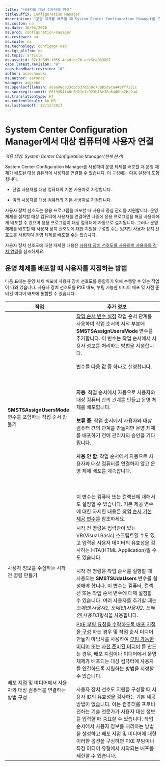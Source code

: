 ```yaml
---
title: "사용자를 대상 컴퓨터에 연결"
titleSuffix: Configuration Manager
description: "운영 체제를 배포할 때 System Center Configuration Manager를 구성하여 사용자와 대상 컴퓨터를 연결합니다."
ms.custom: na
ms.date: 10/06/2016
ms.prod: configuration-manager
ms.reviewer: na
ms.suite: na
ms.technology: configmgr-osd
ms.tgt_pltfrm: na
ms.topic: article
ms.assetid: 07c3c6d9-f056-4c4d-bc70-ede5ca933807
caps.latest.revision: "9"
caps.handback.revision: "0"
author: aczechowski
ms.author: aaroncz
manager: angrobe
ms.openlocfilehash: a6aa06da33cbc537db30c7c885d9ca449ff7221c
ms.sourcegitcommit: 08f9854fb6c6d21e1e923b13e38a64d0bc2bc9a4
ms.translationtype: HT
ms.contentlocale: ko-KR
ms.lasthandoff: 12/12/2017
---
```

# <a name="associate-users-with-a-destination-computer-in-system-center-configuration-manager"></a>System Center Configuration Manager에서 대상 컴퓨터에 사용자 연결

*적용 대상: System Center Configuration Manager(현재 분기)*

System Center Configuration Manager를 사용하여 운영 체제를 배포할 때 운영 체제가 배포된 대상 컴퓨터에 사용자를 연결할 수 있습니다. 이 구성에는 다음 설정이 포함됩니다.  

-   단일 사용자를 대상 컴퓨터의 기본 사용자로 지정합니다.  

-   여러 사용자를 대상 컴퓨터의 기본 사용자로 지정합니다.  

 사용자 장치 선호도는 응용 프로그램을 배포할 때 사용자 중심 관리를 지원합니다. 운영 체제를 설치할 대상 컴퓨터에 사용자를 연결하면 나중에 응용 프로그램을 해당 사용자에게 배포할 수 있으며 응용 프로그램이 대상 컴퓨터에 자동으로 설치됩니다. 그러나 운영 체제를 배포할 때 사용자 장치 선호도에 대한 지원을 구성할 수는 있지만 사용자 장치 선호도를 사용하여 운영 체제를 배포할 수는 없습니다.  

 사용자 장치 선호도에 대한 자세한 내용은 [사용자 장치 선호도를 사용하여 사용자와 장치 연결](../../apps/deploy-use/link-users-and-devices-with-user-device-affinity.md)을 참조하세요.  

## <a name="how-to-specify-a-user-when-you-deploy-operating-systems"></a>운영 체제를 배포할 때 사용자를 지정하는 방법  
 다음 표에는 운영 체제 배포에 사용자 장치 선호도를 통합하기 위해 수행할 수 있는 작업이 나와 있습니다. 사용자 장치 선호도를 PXE 배포, 부팅 가능한 미디어 배포 및 사전 준비된 미디어 배포에 통합할 수 있습니다.  

|작업|추가 정보|  
|------------|----------------------|  
|**SMSTSAssignUsersMode** 변수를 포함하는 작업 순서 만들기|[작업 순서 변수 설정](../../osd/understand/task-sequence-steps.md#BKMK_SetTaskSequenceVariable) 작업 순서 단계를 사용하여 작업 순서의 시작 부분에 **SMSTSAssignUsersMode** 변수를 추가합니다. 이 변수는 작업 순서에서 사용자 정보를 처리하는 방법을 지정합니다.<br /><br /> 변수를 다음 값 중 하나로 설정합니다.<br /><br /> <br /><br /> **자동**: 작업 순서에서 자동으로 사용자와 대상 컴퓨터 간의 관계를 만들고 운영 체제를 배포합니다.<br /><br /> **보류 중**: 작업 순서에서 사용자와 대상 컴퓨터 간의 관계를 만들지만 운영 체제를 배포하기 전에 관리자의 승인을 기다립니다.<br /><br /> **사용 안 함**: 작업 순서에서 자동으로 사용자와 대상 컴퓨터를 연결하지 않고 운영 체제 배포를 계속합니다.<br /><br /> <br /><br /> 이 변수는 컴퓨터 또는 컬렉션에 대해서도 설정할 수 있습니다. 기본 제공 변수에 대한 자세한 내용은 [작업 순서 기본 제공 변수](../../osd/understand/task-sequence-built-in-variables.md)를 참조하세요.|  
|사용자 정보를 수집하는 시작 전 명령 만들기|시작 전 명령은 입력란이 있는 VB(Visual Basic) 스크립트일 수도 있고 입력된 사용자 데이터의 유효성을 검사하는 HTA(HTML Application)일 수도 있습니다.<br /><br /> 시작 전 명령은 작업 순서를 실행할 때 사용되는 **SMSTSUdaUsers** 변수를 설정해야 합니다. 이 변수는 컴퓨터, 컬렉션 또는 작업 순서 변수에 대해 설정할 수 있습니다. 여러 사용자를 추가할 때는 *도메인\사용자1, 도메인\사용자2, 도메인\사용자3*형식을 사용합니다.|  
|배포 지점 및 미디어에서 사용자와 대상 컴퓨터를 연결하는 방법 구성|[PXE 부팅 요청을 수락하도록 배포 지점을 구성](https://technet.microsoft.com/library/mt627944\(TechNet.10\).aspx#BKMK_PXEDistributionPoint) 하는 경우 및 작업 순서 미디어 만들기 마법사를 사용하여 [부팅 가능한 미디어](http://technet.microsoft.com/library/mt627921\(TechNet.10\).aspx) 또는 [사전 준비된 미디어](https://technet.microsoft.com/library/mt627922\(TechNet.10\).aspx) 를 만드는 경우, 배포 지점이나 미디어에서 운영 체제가 배포되는 대상 컴퓨터에 사용자를 연결하도록 지원하는 방법을 지정할 수 있습니다.<br /><br /> 사용자 장치 선호도 지원을 구성할 때 사용자 ID의 유효성을 검사하는 기본 제공 방법이 없습니다. 이는 컴퓨터를 프로비전하는 기술 전문가가 사용자 대신 정보를 입력할 때 중요할 수 있습니다. 작업 순서에서 사용자 정보를 처리하는 방법을 설정하고 배포 지점 및 미디어에 대한 이러한 옵션을 구성하면 PXE 부팅이나 특정 미디어 유형에서 시작되는 배포를 제한할 수 있습니다.|  
